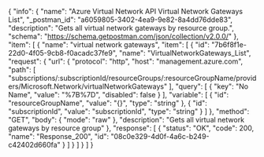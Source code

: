 {
  "info": {
    "name": "Azure Virtual Network API Virtual Network Gateways List",
    "_postman_id": "a6059805-3402-4ea9-9e82-8a4dd76dde83",
    "description": "Gets all virtual network gateways by resource group.",
    "schema": "https://schema.getpostman.com/json/collection/v2.0.0/"
  },
  "item": [
    {
      "name": "virtual network gateways",
      "item": [
        {
          "id": "7b6f8f1e-22d0-4f05-9cb8-f0acadc37fe9",
          "name": "VirtualNetworkGateways_List",
          "request": {
            "url": {
              "protocol": "http",
              "host": "management.azure.com",
              "path": [
                "subscriptions/:subscriptionId/resourceGroups/:resourceGroupName/providers/Microsoft.Network/virtualNetworkGateways"
              ],
              "query": [
                {
                  "key": "No Name",
                  "value": "%7B%7D",
                  "disabled": false
                }
              ],
              "variable": [
                {
                  "id": "resourceGroupName",
                  "value": "{}",
                  "type": "string"
                },
                {
                  "id": "subscriptionId",
                  "value": "subscriptionId",
                  "type": "string"
                }
              ]
            },
            "method": "GET",
            "body": {
              "mode": "raw"
            },
            "description": "Gets all virtual network gateways by resource group"
          },
          "response": [
            {
              "status": "OK",
              "code": 200,
              "name": "Response_200",
              "id": "08c0e329-4d0f-4a6c-b249-c42402d660fa"
            }
          ]
        }
      ]
    }
  ]
}